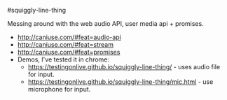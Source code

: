 #squiggly-line-thing

Messing around with the web audio API, user media api + promises.

- http://caniuse.com/#feat=audio-api
- http://caniuse.com/#feat=stream
- http://caniuse.com/#feat=promises
- Demos, I've tested it in chrome:
    - https://testingonlive.github.io/squiggly-line-thing/ - uses audio file for input.
    - https://testingonlive.github.io/squiggly-line-thing/mic.html - use microphone for input.

